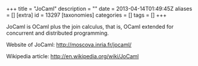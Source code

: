 +++
title = "JoCaml"
description = ""
date = 2013-04-14T01:49:45Z
aliases = []
[extra]
id = 13297
[taxonomies]
categories = []
tags = []
+++

JoCaml is OCaml plus the join calculus, that is, OCaml extended for concurrent and distributed programming.

Website of JoCaml: http://moscova.inria.fr/jocaml/

Wikipedia article: http://en.wikipedia.org/wiki/JoCaml
